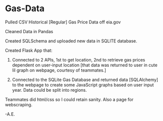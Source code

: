 # Gas-Data


Pulled CSV Historical [Regular] Gas Price Data off eia.gov

Cleaned Data in Pandas

Created SQLSchema and uploaded new data in SQLITE database.

Created Flask App that:

1. Connected to 2 APIs, 1st to get location, 2nd to retrieve gas prices dependent on user-input location [that data was returned to user in cute lil graph on webpage, courtesy of teammates.]

2. Connected to the SQLite Gas Database and returned data [SQLAlchemy] to the webpage to create some JavaScript graphs based on user input year. Data could be split into regions.


Teammates did html/css so I could retain sanity. Also a page for webscraping. 



-A.E. 
